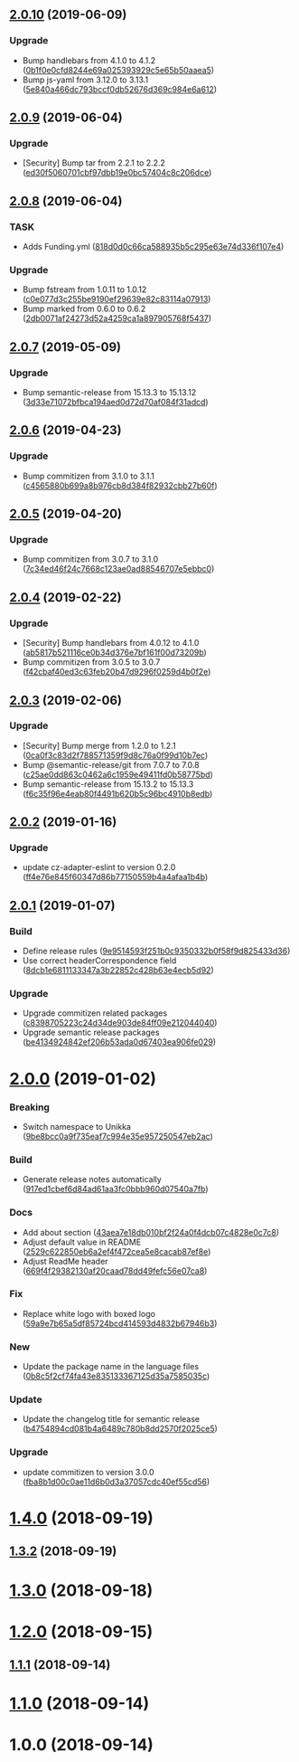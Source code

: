 ## [2.0.10](https://github.com/unikka/neos-slick/compare/v2.0.9...v2.0.10) (2019-06-09)


### Upgrade

* Bump handlebars from 4.1.0 to 4.1.2 ([0b1f0e0cfd8244e69a025393929c5e65b50aaea5](https://github.com/unikka/neos-slick/commit/0b1f0e0cfd8244e69a025393929c5e65b50aaea5))
* Bump js-yaml from 3.12.0 to 3.13.1 ([5e840a466dc793bccf0db52676d369c984e6a612](https://github.com/unikka/neos-slick/commit/5e840a466dc793bccf0db52676d369c984e6a612))

## [2.0.9](https://github.com/unikka/neos-slick/compare/v2.0.8...v2.0.9) (2019-06-04)


### Upgrade

* [Security] Bump tar from 2.2.1 to 2.2.2 ([ed30f5060701cbf97dbb19e0bc57404c8c206dce](https://github.com/unikka/neos-slick/commit/ed30f5060701cbf97dbb19e0bc57404c8c206dce))

## [2.0.8](https://github.com/unikka/neos-slick/compare/v2.0.7...v2.0.8) (2019-06-04)


### TASK

* Adds Funding.yml ([818d0d0c66ca588935b5c295e63e74d336f107e4](https://github.com/unikka/neos-slick/commit/818d0d0c66ca588935b5c295e63e74d336f107e4))

### Upgrade

* Bump fstream from 1.0.11 to 1.0.12 ([c0e077d3c255be9190ef29639e82c83114a07913](https://github.com/unikka/neos-slick/commit/c0e077d3c255be9190ef29639e82c83114a07913))
* Bump marked from 0.6.0 to 0.6.2 ([2db0071af24273d52a4259ca1a897905768f5437](https://github.com/unikka/neos-slick/commit/2db0071af24273d52a4259ca1a897905768f5437))

## [2.0.7](https://github.com/unikka/neos-slick/compare/v2.0.6...v2.0.7) (2019-05-09)


### Upgrade

* Bump semantic-release from 15.13.3 to 15.13.12 ([3d33e71072bfbca194aed0d72d70af084f31adcd](https://github.com/unikka/neos-slick/commit/3d33e71072bfbca194aed0d72d70af084f31adcd))

## [2.0.6](https://github.com/unikka/neos-slick/compare/v2.0.5...v2.0.6) (2019-04-23)


### Upgrade

* Bump commitizen from 3.1.0 to 3.1.1 ([c4565880b699a8b976cb8d384f82932cbb27b60f](https://github.com/unikka/neos-slick/commit/c4565880b699a8b976cb8d384f82932cbb27b60f))

## [2.0.5](https://github.com/unikka/neos-slick/compare/v2.0.4...v2.0.5) (2019-04-20)


### Upgrade

* Bump commitizen from 3.0.7 to 3.1.0 ([7c34ed46f24c7668c123ae0ad88546707e5ebbc0](https://github.com/unikka/neos-slick/commit/7c34ed46f24c7668c123ae0ad88546707e5ebbc0))

## [2.0.4](https://github.com/unikka/neos-slick/compare/v2.0.3...v2.0.4) (2019-02-22)


### Upgrade

* [Security] Bump handlebars from 4.0.12 to 4.1.0 ([ab5817b521116ce0b34d376e7bf161f00d73209b](https://github.com/unikka/neos-slick/commit/ab5817b521116ce0b34d376e7bf161f00d73209b))
* Bump commitizen from 3.0.5 to 3.0.7 ([f42cbaf40ed3c63feb20b47d9296f0259d4b0f2e](https://github.com/unikka/neos-slick/commit/f42cbaf40ed3c63feb20b47d9296f0259d4b0f2e))

## [2.0.3](https://github.com/unikka/neos-slick/compare/v2.0.2...v2.0.3) (2019-02-06)


### Upgrade

* [Security] Bump merge from 1.2.0 to 1.2.1 ([0ca0f3c83d2f788571359f9d8c76a0f99d10b7ec](https://github.com/unikka/neos-slick/commit/0ca0f3c83d2f788571359f9d8c76a0f99d10b7ec))
* Bump @semantic-release/git from 7.0.7 to 7.0.8 ([c25ae0dd863c0462a6c1959e49411fd0b58775bd](https://github.com/unikka/neos-slick/commit/c25ae0dd863c0462a6c1959e49411fd0b58775bd))
* Bump semantic-release from 15.13.2 to 15.13.3 ([f6c35f96e4eab80f4491b620b5c96bc4910b8edb](https://github.com/unikka/neos-slick/commit/f6c35f96e4eab80f4491b620b5c96bc4910b8edb))

## [2.0.2](https://github.com/unikka/neos-slick/compare/v2.0.1...v2.0.2) (2019-01-16)


### Upgrade

* update cz-adapter-eslint to version 0.2.0 ([ff4e76e845f60347d86b77150559b4a4afaa1b4b](https://github.com/unikka/neos-slick/commit/ff4e76e845f60347d86b77150559b4a4afaa1b4b))

## [2.0.1](https://github.com/unikka/neos-slick/compare/v2.0.0...v2.0.1) (2019-01-07)


### Build

* Define release rules ([9e9514593f251b0c9350332b0f58f9d825433d36](https://github.com/unikka/neos-slick/commit/9e9514593f251b0c9350332b0f58f9d825433d36))
* Use correct headerCorrespondence field ([8dcb1e6811133347a3b22852c428b63e4ecb5d92](https://github.com/unikka/neos-slick/commit/8dcb1e6811133347a3b22852c428b63e4ecb5d92))

### Upgrade

* Upgrade commitizen related packages ([c8398705223c24d34de903de84ff09e212044040](https://github.com/unikka/neos-slick/commit/c8398705223c24d34de903de84ff09e212044040))
* Upgrade semantic release packages ([be4134924842ef206b53ada0d67403ea906fe029](https://github.com/unikka/neos-slick/commit/be4134924842ef206b53ada0d67403ea906fe029))

# [2.0.0](https://github.com/unikka/neos-slick/compare/v1.4.0...v2.0.0) (2019-01-02)


### Breaking

* Switch namespace to Unikka ([9be8bcc0a9f735eaf7c994e35e957250547eb2ac](https://github.com/unikka/neos-slick/commit/9be8bcc0a9f735eaf7c994e35e957250547eb2ac))

### Build

* Generate release notes automatically ([917ed1cbef6d84ad61aa3fc0bbb960d07540a7fb](https://github.com/unikka/neos-slick/commit/917ed1cbef6d84ad61aa3fc0bbb960d07540a7fb))

### Docs

* Add about section ([43aea7e18db010bf2f24a0f4dcb07c4828e0c7c8](https://github.com/unikka/neos-slick/commit/43aea7e18db010bf2f24a0f4dcb07c4828e0c7c8))
* Adjust default value in README ([2529c622850eb6a2ef4f472cea5e8cacab87ef8e](https://github.com/unikka/neos-slick/commit/2529c622850eb6a2ef4f472cea5e8cacab87ef8e))
* Adjust ReadMe header ([669f4f29382130af20caad78dd49fefc56e07ca8](https://github.com/unikka/neos-slick/commit/669f4f29382130af20caad78dd49fefc56e07ca8))

### Fix

* Replace white logo with boxed logo ([59a9e7b65a5df85724bcd414593d4832b67946b3](https://github.com/unikka/neos-slick/commit/59a9e7b65a5df85724bcd414593d4832b67946b3))

### New

* Update the package name in the language files ([0b8c5f2cf74fa43e835133367125d35a7585035c](https://github.com/unikka/neos-slick/commit/0b8c5f2cf74fa43e835133367125d35a7585035c))

### Update

* Update the changelog title for semantic release ([b4754894cd081b4a6489c780b8dd2570f2025ce5](https://github.com/unikka/neos-slick/commit/b4754894cd081b4a6489c780b8dd2570f2025ce5))

### Upgrade

* update commitizen to version 3.0.0 ([fba8b1d00c0ae11d6b0d3a37057cdc40ef55cd56](https://github.com/unikka/neos-slick/commit/fba8b1d00c0ae11d6b0d3a37057cdc40ef55cd56))

# [1.4.0](https://github.com/unikka/neos-slick/compare/v1.3.2...v1.4.0) (2018-09-19)

## [1.3.2](https://github.com/unikka/neos-slick/compare/v1.3.1...v1.3.2) (2018-09-19)

# [1.3.0](https://github.com/unikka/neos-slick/compare/v1.2.0...v1.3.0) (2018-09-18)

# [1.2.0](https://github.com/unikka/neos-slick/compare/v1.1.1...v1.2.0) (2018-09-15)

## [1.1.1](https://github.com/unikka/neos-slick/compare/v1.1.0...v1.1.1) (2018-09-14)

# [1.1.0](https://github.com/unikka/neos-slick/compare/v1.0.0...v1.1.0) (2018-09-14)

# 1.0.0 (2018-09-14)
